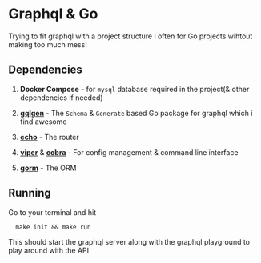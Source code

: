 # Graphql & Go

Trying to fit graphql with a project structure i often for Go projects wihtout making too much mess!

## Dependencies

1. **Docker Compose** - for `mysql` database required in the project(& other dependencies if needed)

1. [**gqlgen**](https://github.com/99designs/gqlgen) - The `Schema` & `Generate` based Go package for graphql which i find awesome

1. [**echo**](https://github.com/labstack/echo) - The router

1. [**viper**](https://github.com/spf13/viper) & [**cobra**](https://github.com/spf13/cobra) - For config management & command line interface

1. [**gorm**](https://github.com/jinzhu/gorm) - The ORM

## Running

Go to your terminal and hit

```console
  make init && make run
```

This should start the graphql server along with the graphql playground to play around with the API
